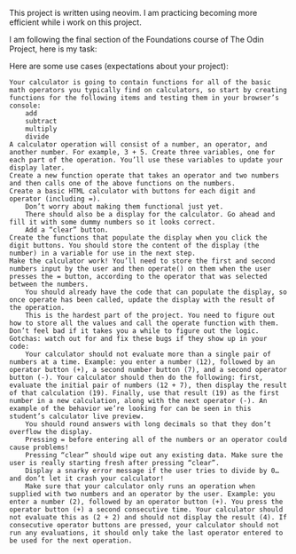 This project is written using neovim. I am practicing becoming more efficient while i work on this project.

I am following the final section of the Foundations course of The Odin Project, here is my task:


Here are some use cases (expectations about your project):

    Your calculator is going to contain functions for all of the basic math operators you typically find on calculators, so start by creating functions for the following items and testing them in your browser’s console:
        add
        subtract
        multiply
        divide
    A calculator operation will consist of a number, an operator, and another number. For example, 3 + 5. Create three variables, one for each part of the operation. You’ll use these variables to update your display later.
    Create a new function operate that takes an operator and two numbers and then calls one of the above functions on the numbers.
    Create a basic HTML calculator with buttons for each digit and operator (including =).
        Don’t worry about making them functional just yet.
        There should also be a display for the calculator. Go ahead and fill it with some dummy numbers so it looks correct.
        Add a “clear” button.
    Create the functions that populate the display when you click the digit buttons. You should store the content of the display (the number) in a variable for use in the next step.
    Make the calculator work! You’ll need to store the first and second numbers input by the user and then operate() on them when the user presses the = button, according to the operator that was selected between the numbers.
        You should already have the code that can populate the display, so once operate has been called, update the display with the result of the operation.
        This is the hardest part of the project. You need to figure out how to store all the values and call the operate function with them. Don’t feel bad if it takes you a while to figure out the logic.
    Gotchas: watch out for and fix these bugs if they show up in your code:
        Your calculator should not evaluate more than a single pair of numbers at a time. Example: you enter a number (12), followed by an operator button (+), a second number button (7), and a second operator button (-). Your calculator should then do the following: first, evaluate the initial pair of numbers (12 + 7), then display the result of that calculation (19). Finally, use that result (19) as the first number in a new calculation, along with the next operator (-). An example of the behavior we’re looking for can be seen in this student’s calculator live preview.
        You should round answers with long decimals so that they don’t overflow the display.
        Pressing = before entering all of the numbers or an operator could cause problems!
        Pressing “clear” should wipe out any existing data. Make sure the user is really starting fresh after pressing “clear”.
        Display a snarky error message if the user tries to divide by 0… and don’t let it crash your calculator!
        Make sure that your calculator only runs an operation when supplied with two numbers and an operator by the user. Example: you enter a number (2), followed by an operator button (+). You press the operator button (+) a second consecutive time. Your calculator should not evaluate this as (2 + 2) and should not display the result (4). If consecutive operator buttons are pressed, your calculator should not run any evaluations, it should only take the last operator entered to be used for the next operation.


